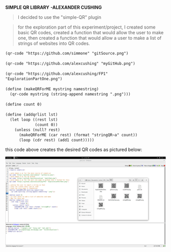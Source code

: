**SIMPLE QR LIBRARY**
**-ALEXANDER CUSHING**

>I decided to use the "simple-QR" plugin

>for the exploration part of this experiment/project,
>I created some basic QR codes, created a function that
>would allow the user to make one, then created a function
>that would allow a user to make a list of strings of
>websites into QR codes.

```racket
(qr-code "https://github.com/simmone" "gitSource.png")

(qr-code "https://github.com/alexcushing" "myGitHub.png")

(qr-code "https://github.com/alexcushing/FP1" "ExplorationPartOne.png")

(define (makeQRForME mystring namestring)
  (qr-code mystring (string-append namestring ".png")))

(define count 0)

(define (addqrlist lst)
  (let loop ((rest lst)
             (count 0))
    (unless (null? rest)
      (makeQRForME (car rest) (format "stringQR~a" count))
      (loop (cdr rest) (add1 count)))))
```

this code above creates the desired QR codes as pictured below:

![outputted QR codes](https://github.com/alexcushing/FP1/blob/master/example%20of%20it%20working.png "QR CODES")
